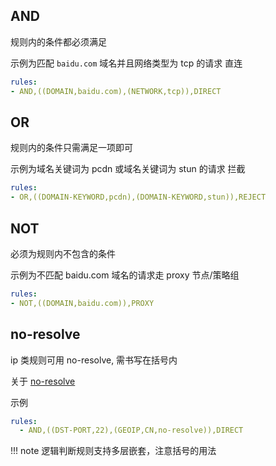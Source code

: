 ## AND

规则内的条件都必须满足

示例为匹配 `baidu.com` 域名并且网络类型为 tcp 的请求 直连

```yaml
rules:
- AND,((DOMAIN,baidu.com),(NETWORK,tcp)),DIRECT
```

## OR

规则内的条件只需满足一项即可

示例为域名关键词为 pcdn 或域名关键词为 stun 的请求 拦截

```yaml
rules:
- OR,((DOMAIN-KEYWORD,pcdn),(DOMAIN-KEYWORD,stun)),REJECT
```

## NOT

必须为规则内不包含的条件

示例为不匹配 baidu.com 域名的请求走 proxy 节点/策略组

```yaml
rules:
- NOT,((DOMAIN,baidu.com)),PROXY
```

## no-resolve

ip 类规则可用 no-resolve, 需书写在括号内

关于 [no-resolve](ip.md#no-resolve)

示例

```yaml
rules:
  - AND,((DST-PORT,22),(GEOIP,CN,no-resolve)),DIRECT
```

!!! note
    逻辑判断规则支持多层嵌套，注意括号的用法
